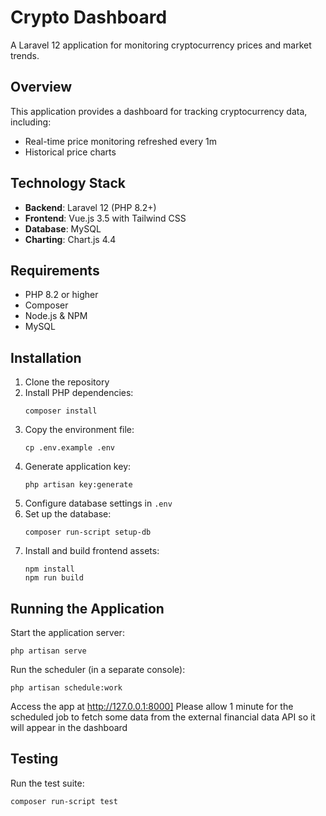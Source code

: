 # Crypto Dashboard

A Laravel 12 application for monitoring cryptocurrency prices and market trends.

## Overview

This application provides a dashboard for tracking cryptocurrency data, including:
- Real-time price monitoring refreshed every 1m
- Historical price charts

## Technology Stack

- **Backend**: Laravel 12 (PHP 8.2+)
- **Frontend**: Vue.js 3.5 with Tailwind CSS
- **Database**: MySQL
- **Charting**: Chart.js 4.4

## Requirements

- PHP 8.2 or higher
- Composer
- Node.js & NPM
- MySQL

## Installation

1. Clone the repository
2. Install PHP dependencies:
   ```
   composer install
   ```
3. Copy the environment file:
   ```
   cp .env.example .env
   ```
4. Generate application key:
   ```
   php artisan key:generate
   ```
5. Configure database settings in `.env`
6. Set up the database:
   ```
   composer run-script setup-db
   ```
7. Install and build frontend assets:
   ```
   npm install
   npm run build
   ```

## Running the Application

Start the application server:

`php artisan serve`

Run the scheduler (in a separate console):

`php artisan schedule:work`

Access the app at http://127.0.0.1:8000]
Please allow 1 minute for the scheduled job to fetch some data from the external financial data API 
so it will appear in the dashboard

## Testing

Run the test suite:

`composer run-script test`

